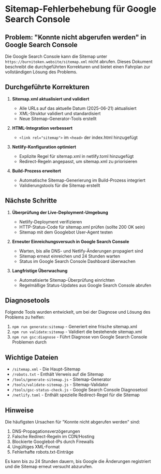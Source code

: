 # Sitemap-Fehlerbehebung für Google Search Console

## Problem: "Konnte nicht abgerufen werden" in Google Search Console

Die Google Search Console kann die Sitemap unter `https://burnitoken.website/sitemap.xml` nicht abrufen. Dieses Dokument beschreibt die durchgeführten Korrekturen und bietet einen Fahrplan zur vollständigen Lösung des Problems.

## Durchgeführte Korrekturen

1. **Sitemap.xml aktualisiert und validiert**
   - Alle URLs auf das aktuelle Datum (2025-06-21) aktualisiert
   - XML-Struktur validiert und standardisiert
   - Neue Sitemap-Generator-Tools erstellt

2. **HTML-Integration verbessert**
   - `<link rel="sitemap">` im `<head>` der index.html hinzugefügt

3. **Netlify-Konfiguration optimiert**
   - Explizite Regel für sitemap.xml in netlify.toml hinzugefügt
   - Redirect-Regeln angepasst, um sitemap.xml zu priorisieren

4. **Build-Prozess erweitert**
   - Automatische Sitemap-Generierung im Build-Prozess integriert
   - Validierungstools für die Sitemap erstellt

## Nächste Schritte

1. **Überprüfung der Live-Deployment-Umgebung**
   - Netlify-Deployment verifizieren
   - HTTP-Status-Code für sitemap.xml prüfen (sollte 200 OK sein)
   - Sitemap mit dem Googlebot User-Agent testen

2. **Erneuter Einreichungsversuch in Google Search Console**
   - Warten, bis alle DNS- und Netlify-Änderungen propagiert sind
   - Sitemap erneut einreichen und 24 Stunden warten
   - Status im Google Search Console Dashboard überwachen

3. **Langfristige Überwachung**
   - Automatisierte Sitemap-Überprüfung einrichten
   - Regelmäßige Status-Updates aus Google Search Console abrufen

## Diagnosetools

Folgende Tools wurden entwickelt, um bei der Diagnose und Lösung des Problems zu helfen:

1. `npm run generate:sitemap` - Generiert eine frische sitemap.xml
2. `npm run validate:sitemap` - Validiert die bestehende sitemap.xml
3. `npm run gsc:diagnose` - Führt Diagnose von Google Search Console Problemen durch

## Wichtige Dateien

- `/sitemap.xml` - Die Haupt-Sitemap
- `/robots.txt` - Enthält Verweis auf die Sitemap
- `/tools/generate-sitemap.js` - Sitemap-Generator
- `/tools/validate-sitemap.js` - Sitemap-Validator
- `/tools/gsc-status-check.js` - Google Search Console Diagnosetool
- `/netlify.toml` - Enthält spezielle Redirect-Regel für die Sitemap

## Hinweise

Die häufigsten Ursachen für "Konnte nicht abgerufen werden" sind:

1. DNS-Propagationsverzögerungen
2. Falsche Redirect-Regeln im CDN/Hosting
3. Blockierte Googlebot-IPs durch Firewalls
4. Ungültiges XML-Format
5. Fehlerhafte robots.txt-Einträge

Es kann bis zu 24 Stunden dauern, bis Google die Änderungen registriert und die Sitemap erneut versucht abzurufen.
